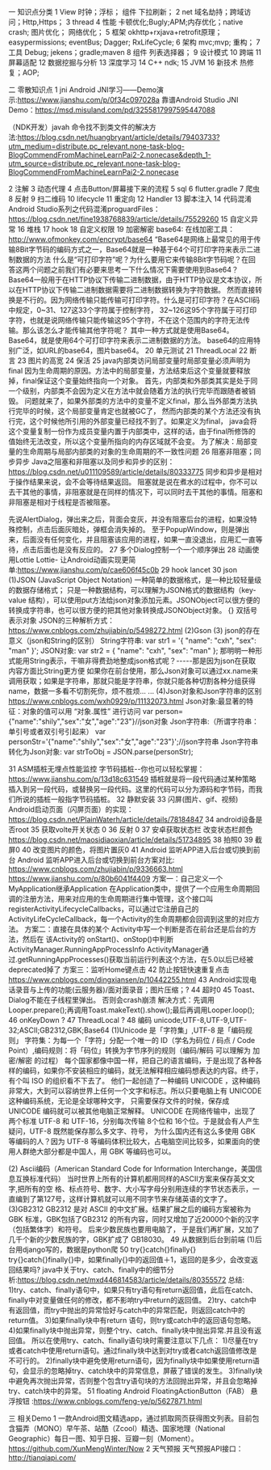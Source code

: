一 知识点分类
1 View
时钟；浮标；
组件
下拉刷新；
2 net
域名劫持；跨域访问；Http,Https；
3 thread
4 性能
卡顿优化;Bugly;APM;内存优化；native crash;
图片优化；
网络优化；
5 框架
okhttp+rxjava+retrofit原理；
easypermissions;
eventBus;
Dagger;
RxLifeCycle;
6 架构
mvc;mvp;
重构；
7 工具
Debug;
jekens；gradle;maven
8 组件
列表选择器；
9 设计模式
10 跨端
11 屏幕适配
12 数据挖掘与分析
13 深度学习
14 C++
ndk;
15 JVM
16 新技术
热修复；AOP;

二 零散知识点
1 jni
Android JNI学习——Demo演示:https://www.jianshu.com/p/0f34c097028a
靠谱Android Studio JNI Demo：https://msd.misuland.com/pd/3255817997595447088

（NDK开发）javah 命令找不到类文件的解决方法:https://blog.csdn.net/huangbryant/article/details/79403733?utm_medium=distribute.pc_relevant.none-task-blog-BlogCommendFromMachineLearnPai2-2.nonecase&depth_1-utm_source=distribute.pc_relevant.none-task-blog-BlogCommendFromMachineLearnPai2-2.nonecase

2 注解
3 动态代理
4 点击Button/屏幕接下来的流程
5 sql
6 flutter.gradle
7 爬虫
8 反射
9 扫二维码
10 lifecycle
11 重定向
12 Handler
13 脚本注入
14 代码混淆
Android Studio系列之代码混淆proguardFiles：https://blog.csdn.net/fine1938768839/article/details/75529260
15 自定义异常
16 堆栈
17 hook
18 自定义权限
19 加密解密
base64:
在线加密工具：http://www.ofmonkey.com/encrypt/base64
“Base64是网络上最常见的用于传输8Bit字节码的编码方式之一，Base64就是一种基于64个可打印字符来表示二进制数据的方法
   什么是“可打印字符”呢？为什么要用它来传输8Bit字节码呢？在回答这两个问题之前我们有必要来思考一下什么情况下需要使用到Base64？
   Base64一般用于在HTTP协议下传输二进制数据，由于HTTP协议是文本协议，所以在HTTP协议下传输二进制数据需要将二进制数据转换为字符数据。
   然而直接转换是不行的。因为网络传输只能传输可打印字符。什么是可打印字符？在ASCII码中规定，0~31、127这33个字符属于控制字符，
   32~126这95个字符属于可打印字符，也就是说网络传输只能传输这95个字符，不在这个范围内的字符无法传输。那么该怎么才能传输其他字符呢？
   其中一种方式就是使用Base64。  Base64，就是使用64个可打印字符来表示二进制数据的方法。
base64的应用特别广泛，如URL的base64，图片base64。
20 单元测试
21 ThreadLocal
22 断言
23 图片的高宽
24 保活
25 java内部类访问局部变量时局部变量必须声明为final
 因为生命周期的原因。方法中的局部变量，方法结束后这个变量就要释放掉，final保证这个变量始终指向一个对象。
 首先，内部类和外部类其实是处于同一个级别，内部类不会因为定义在方法中就会随着方法的执行完毕而跟随者被销毁。
 问题就来了，如果外部类的方法中的变量不定义final，那么当外部类方法执行完毕的时候，这个局部变量肯定也就被GC了，
 然而内部类的某个方法还没有执行完，这个时候他所引用的外部变量已经找不到了。如果定义为final，
 java会将这个变量复制一份作为成员变量内置于内部类中，这样的话，由于final所修饰的值始终无法改变，所以这个变量所指向的内存区域就不会变。
 为了解决：局部变量的生命周期与局部内部类的对象的生命周期的不一致性问题
26 阻塞非阻塞；同步异步
Java之阻塞和非阻塞以及同步和异步的区别：https://blog.csdn.net/u011109589/article/details/80333775
同步和异步是相对于操作结果来说，会不会等待结果返回。
阻塞就是说在煮水的过程中，你不可以去干其他的事情，非阻塞就是在同样的情况下，可以同时去干其他的事情。阻塞和非阻塞是相对于线程是否被阻塞。

先说AlertDialog，弹出来之后，背面会变灰，并没有阻塞后台的进程，如果没特殊控制，点击后面灰暗处，弹框会消失掉的。
至于PopupWindow，则是弹出来，后面没有任何变化，并且阻塞该应用的进程，如果一直没退出，应用汇一直等待，点击后面也是没有反应的。
27 多个Dialog控制一个一个顺序弹出
28 动画使用Lottie
   Lottie- 让Android动画实现更简单:https://www.jianshu.com/p/cae606f45c0b
29 hook lancet
30 json
 (1)JSON (JavaScript Object Notation) 一种简单的数据格式，是一种比较轻量级的数据存储格式；
 只是一种数据结构，可以理解为JSON格式的数据结构（key-value 结构），可以使用put方法给json对象添加元素。JSONObject可以很方便的转换成字符串，也可以很方便的把其他对象转换成JSONObject对象。
 {} 双括号表示对象
 JSON的三种解析方式：https://www.cnblogs.com/zhujiabin/p/5498272.html
 (2)Gson
 (3) json的存在意义（json和String的区别）
 String字符串:
 var str1 = '{ "name": "cxh", "sex": "man" }'; 
 JSON对象:
 var str2 = { "name": "cxh", "sex": "man" };
 那明明一种形式能用String表示，干嘛非得费劲地整成json格式呢？-----那是因为json在获取内容方面比String更方便
 如果你在前台使用，那么Json对象可以通过xx.name来调用获取；如果是字符串，那就只能是字符串，你就只能各种切割各种分组获得name，数据一多看不切割死你，烦不胜烦... ...
 (4)Json对象和Json字符串的区别
  https://www.cnblogs.com/wxh0929/p/11132073.html
  Json对象:最显著的特征：对象的值可以用 “对象.属性” 进行访问
  var person={"name":"shily","sex":"女","age":"23"}//json对象
  Json字符串:（所谓字符串：单引号或者双引号引起来）
  var personStr='{"name":"shily","sex":"女","age":"23"}';//json字符串
  Json字符串转化为Json对象:
  var  strToObj = JSON.parse(personStr);
  
31 ASM插桩无埋点性能监控
字节码插桩--你也可以轻松掌握：https://www.jianshu.com/p/13d18c631549
插桩就是将一段代码通过某种策略插入到另一段代码，或替换另一段代码。这里的代码可以分为源码和字节码，而我们所说的插桩一般指字节码插桩。
32 静默安装
33 闪屏(图片、gif、视频)
Android启动页面（闪屏页面）的实现：https://blog.csdn.net/PlainWaterh/article/details/78184847
34 android设备是否root
35 获取volte开关状态 0
36 反射 0
37 安卓获取状态栏
  改变状态栏颜色
     https://blog.csdn.net/maosidiaoxian/article/details/51734895
38 拍照0
39 截屏0
40  改变图片的颜色，将图片置灰0
41 Android 监听APP进入后台或切换到前台
 Android 监听APP进入后台或切换到前台方案对比:
  https://www.cnblogs.com/zhujiabin/p/9336663.html
  https://www.jianshu.com/p/80b6041f4409
  方案一：自己定义一个MyApplication继承Application
    在Application类中，提供了一个应用生命周期回调的注册方法，用来对应用的生命周期进行集中管理，这个接口叫registerActivityLifecycleCallbacks，可以通过它注册自己的ActivityLifeCycleCallback，每一个Activity的生命周期都会回调到这里的对应方法。
  方案二：直接在具体的某个 Activity中写一个判断是否在前台还是后台的方法，然后在 该Activity的 onStart()、onStop()中判断
    ActivityManager.RunningAppProcessInfo
    ActivityManager通过.getRunningAppProcesses()获取当前运行列表这个方法，在5.0以后已经被deprecated掉了
  方案三：监听Home键点击
42 防止按钮快速重复点击
 https://www.cnblogs.com/dingxiansen/p/10442255.html
43 Android实现电话录音与上传的功能(云服务器)/面对面录音；图片压缩；?
44 超时0
45 Toast、Dialog不能在子线程里弹出。
 否则会crash崩溃
 解决方式：先调用Looper.prepare();再调用Toast.makeText().show();最后再调用Looper.loop();
46 onKeyDown ?
47 ThreadLocal ?
48 编码
unicode;UTF-8,UTF-9,UTF-32;ASCII;GB2312,GBK;Base64
(1)Unicode 是「字符集」,UTF-8 是「编码规则」
     字符集：为每一个「字符」分配一个唯一的 ID（学名为码位 / 码点 / Code Point）,编码规则：将「码位」转换为字节序列的规则（编码/解码 可以理解为 加密/解密 的过程）
     每个国家都像中国一样，把自己的语言编码，于是出现了各种各样的编码，如果你不安装相应的编码，就无法解释相应编码想表达的内容。终于，有个叫 ISO 的组织看不下去了。
他们一起创造了一种编码 UNICODE ，这种编码非常大，大到可以容纳世界上任何一个文字和标志。所以只要电脑上有 UNICODE 这种编码系统，无论是全球哪种文字，
只需要保存文件的时候，保存成 UNICODE 编码就可以被其他电脑正常解释。
     UNICODE 在网络传输中，出现了两个标准 UTF-8 和 UTF-16，分别每次传输 8个位和 16个位。于是就会有人产生疑问，UTF-8 既然能保存那么多文字、符号，
为什么国内还有这么多使用 GBK 等编码的人？因为 UTF-8 等编码体积比较大，占电脑空间比较多，如果面向的使用人群绝大部分都是中国人，用 GBK 等编码也可以。

(2) Ascii编码（American Standard Code for Information Interchange，美国信息互换标准代码）
当时世界上所有的计算机都用同样的ASCII方案来保存英文文字,把所有的空 
格、标点符号、数字、大小写字母分别用连续的字节状态表示，一直编到了第127号，这样计算机就可以用不同字节来存储英语的文字了。
(3)GB2312
GB2312 是对 ASCII 的中文扩展。结果扩展之后的编码方案被称为 GBK 标准，GBK包括了GB2312 的所有内容，同时又增加了近20000个新的汉字（包括繁体字）和符号。 后来少数民族也要用电脑了，
于是我们再扩展，又加了几千个新的少数民族的字，GBK扩成了 GB18030。
49 从数据到后台到前端
(1)后台用django写的，数据是python爬
50 try{}catch{}finally{}
try{}catch{}finally{}中，如果finally{}中的返回值＋1，返回的是多少，会改变返回结果吗?
java中关于try、catch、finally中的细节分析:https://blog.csdn.net/mxd446814583/article/details/80355572
总结:
1)try、catch、finally语句中，如果只有try语句有return返回值，此后在catch、finally中对变量做任何的修改，都不影响try中return的返回值。
2)try、catch中有返回值，而try中抛出的异常恰好与catch中的异常匹配，则返回catch中的return值。
3)如果finally块中有return 语句，则try或catch中的返回语句忽略。
4)如果finally块中抛出异常，则整个try、catch、finally块中抛出异常.并且没有返回值。
所以在使用try、catch、finally语句块时需要注意以下几点：
1)尽量在try或者catch中使用return语句。通过finally块中达到对try或者catch返回值修改是不可行的。
2)finally块中避免使用return语句，因为finally块中如果使用return语句，会显示的忽略掉try、catch块中的异常信息，屏蔽了错误的发生。
3)finally块中避免再次抛出异常，否则整个包含try语句块的方法回抛出异常，并且会忽略掉try、catch块中的异常。
51 floating
Android FloatingActionButton（FAB） 悬浮按钮 :https://www.cnblogs.com/feng-ye/p/5627871.html

三 相关Demo
1 一款Android图文精选app，通过抓取网页获得图文列表。目前包含猫弄（MONO）早午茶、站酷（Zcool）精选、国家地理（National Geographic）每日一图、知乎日报、豆瓣一刻（Moment）。
https://github.com/XunMengWinter/Now
2 天气预报
天气预报API接口：http://tianqiapi.com/

